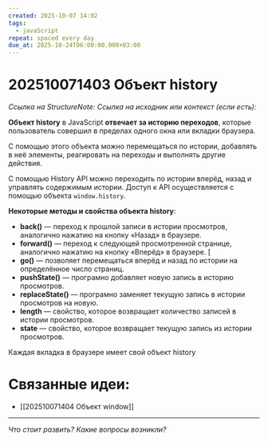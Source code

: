 ```yaml
---
created: 2025-10-07 14:02
tags:
  - javaScript
repeat: spaced every day
due_at: 2025-10-24T06:00:00.000+03:00
---
```

# 202510071403 Объект history

*Ссылка на StructureNote:*
*Ссылка на исходник или контекст (если есть):*

**Объект history** в JavaScript **отвечает за историю переходов**, которые пользователь совершил в пределах одного окна или вкладки браузера.  

С помощью этого объекта можно перемещаться по истории, добавлять в неё элементы, реагировать на переходы и выполнять другие действия.  

С помощью History API можно переходить по истории вперёд, назад и управлять содержимым истории. Доступ к API осуществляется с помощью объекта `window.history`.

**Некоторые методы и свойства объекта history**:

- **back()** — переход к прошлой записи в истории просмотров, аналогично нажатию на кнопку «Назад» в браузере. 
- **forward()** — переход к следующей просмотренной странице, аналогично нажатию на кнопку «Вперёд» в браузере. [
- **go()** — позволяет перемещаться вперёд и назад по истории на определённое число страниц.  
- **pushState()** — програмно добавляет новую запись в историю просмотров.  
- **replaceState()** — програмно заменяет текущую запись в истории просмотров на новую.
- **length** — свойство, которое возвращает количество записей в истории просмотров. 
- **state** — свойство, которое возвращает текущую запись из истории просмотров.  

Каждая вкладка в браузере имеет свой объект history

# Связанные идеи:

* [[202510071404 Объект window]]

---

*Что стоит развить? Какие вопросы возникли?*
